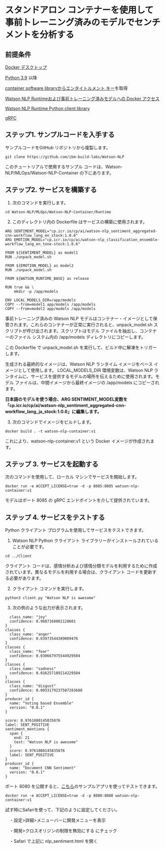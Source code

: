 # スタンドアロン コンテナーを使用して事前トレーニング済みのモデルでセンチメントを分析する
## 前提条件

[Docker デスクトップ](https://docs.docker.com/get-docker/)

[Python 3.9](https://www.python.org/downloads/) 以降

[container software libraryからエンタイトルメント キー](https://myibm.ibm.com/products-services/containerlibrary)を取得

[Watson NLP Runtimeおよび事前トレーニング済みモデルへの Docker アクセス](https://github.com/ibm-build-lab/Watson-NLP/tree/main/MLOps/access#docker)

[Watson NLP Runtime Python client library](https://github.com/ibm-build-lab/Watson-NLP/tree/main/MLOps/access#python)

[gRPC](https://grpc.io/docs/languages/python/quickstart/)
    

## ステップ1. サンプルコードを入手する
サンプルコードをGitHub リポジトリから複製します。

```
git clone https://github.com/ibm-build-labs/Watson-NLP
```

このチュートリアルで使用するサンプル コードは、Watson-NLP/MLOps/Watson-NLP-Container の下にあります。
## ステップ2. サービスを構築する
1. 次のコマンドを実行します。

```
cd Watson-NLP/MLOps/Watson-NLP-Container/Runtime
```

2. このディレクトリ内の Dockerfile はサービスの構築に使用されます。

```ARG WATSON_RUNTIME_BASE="cp.icr.io/cp/ai/watson-nlp-runtime:1.0.18"
ARG SENTIMENT_MODEL="cp.icr.io/cp/ai/watson-nlp_sentiment_aggregated-cnn-workflow_lang_en_stock:1.0.6"
ARG EMOTION_MODEL="cp.icr.io/cp/ai/watson-nlp_classification_ensemble-workflow_lang_en_tone-stock:1.0.6"

FROM ${SENTIMENT_MODEL} as model1
RUN ./unpack_model.sh

FROM ${EMOTION_MODEL} as model2
RUN ./unpack_model.sh

FROM ${WATSON_RUNTIME_BASE} as release

RUN true && \
    mkdir -p /app/models

ENV LOCAL_MODELS_DIR=/app/models
COPY --from=model1 app/models /app/models
COPY --from=model2 app/models /app/models
```
事前トレーニング済みの Watson NLP モデルはコンテナー・イメージとして保管されます。これらのコンテナーが正常に実行されると、unpack_model.sh スクリプトが呼び出されます。スクリプトはモデル ファイルを抽出し、コンテナーのファイル システム内の /app/models ディレクトリにコピーします。

この Dockerfile で unpack_model.sh を実行して、ビルド中に解凍をトリガーします。

生成される最終的なイメージは、Watson NLP ランタイム イメージをベース イメージとして使用します。 LOCAL_MODELS_DIR 環境変数は、Watson NLP ランタイムに、サービスを提供するモデルの場所を伝えるために使用されます。モデル ファイルは、中間イメージから最終イメージの /app/models にコピーされます。

**日本語のモデルを使う場合、ARG SENTIMENT_MODEL変数を「cp.icr.io/cp/ai/watson-nlp_sentiment_aggregated-cnn-workflow_lang_ja_stock:1.0.6」に編集します。**

3. 次のコマンドでイメージをビルドします。

```
docker build . -t watson-nlp-container:v1
```
これにより、watson-nlp-container:v1 という Docker イメージが作成されます。


## ステップ 3. サービスを起動する
次のコマンドを使用して、ローカル マシンでサービスを開始します。
```
docker run -e ACCEPT_LICENSE=true -d -p 8085:8085 watson-nlp-container:v1
```
モデルはポート 8085 の gRPC エンドポイントを介して提供されています。


## ステップ 4. サービスをテストする
Python クライアント プログラムを使用してサービスをテストできます。
1. Watson NLP Python クライアント ライブラリーがインストールされていることが必要です。

```
cd ../Client
```

クライアント コードは、感情分析および感情分類モデルを利用するために作成されています。異なるモデルを利用する場合は、クライアント コードを更新する必要があります。

2. クライアント コマンドを実行します。

```
python3 client.py "Watson NLP is awesome"
```

3. 次の例のような出力が表示されます。

```classes {
  class_name: "joy"
  confidence: 0.9687168002128601
}
classes {
  class_name: "anger"
  confidence: 0.03973544389009476
}
classes {
  class_name: "fear"
  confidence: 0.030667975544929504
}
classes {
  class_name: "sadness"
  confidence: 0.016257189214229584
}
classes {
  class_name: "disgust"
  confidence: 0.0033179237507283688
}
producer_id {
  name: "Voting based Ensemble"
  version: "0.0.1"
}

score: 0.9761080145835876
label: SENT_POSITIVE
sentiment_mentions {
  span {
    end: 21
    text: "Watson NLP is awesome"
  }
  score: 0.9761080145835876
  label: SENT_POSITIVE
}
producer_id {
  name: "Document CNN Sentiment"
  version: "0.0.1"
}
```

ポート 8080 を公開すると、[こちら](https://github.ibm.com/EmbeddableAI-JP/work/blob/main/nlp/client/nlp_sentiment.html)のサンプルアプリを使ってテストできます。

```
docker run -e ACCEPT_LICENSE=true -d -p 8080:8080 watson-nlp-container:v1
```

試す時にSafariを使って、下記のように設定してください。

　・設定>詳細>メニューバーに開発メニューを表示
 
　・開発>クロスオリジンの制限を無効にする にチェック
 
　・Safari で上記に nlp_sentiment.html を開く
